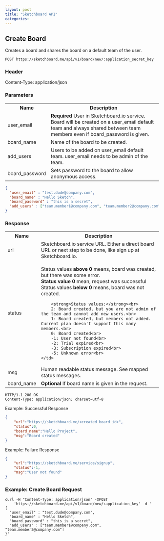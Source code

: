 ```yaml
---
layout: post
title: "Sketchboard API"
categories: 
---
```


Create Board
------------

Creates a board and shares the board on a default team of the user.

```
POST https://sketchboard.me/api/v1/board/new/:application_secret_key
```

### Header
Content-Type: application/json

### Parameters

<table>
<tr>
	<th>Name</th><th>Description</th>
</tr>
<tr>
	<td>user_email</td>
	<td><strong>Required</strong> User in Sketchboard.io service. Board will be created on a user_email default team and always shared between team members even if board_password is given.</td>
</tr>
<tr>
	<td>board_name</td>
	<td>Name of the board to be created.</td>
</tr>
<tr>
	<td>add_users</td>
	<td>Users to be added on user_email default team. user_email needs to be admin of the team.</td>
</tr>
<tr>
	<td>board_password</td>
	<td>Sets password to the board to allow anonymous access.</td>
</tr>
</table>

```json
{
  "user_email" : "test.dude@company.com",
  "board_name" : "Hello Sketch",
  "board_password" : "this is a secret",
  "add_users" : ["team.member1@company.com", "team.member2@company.com"]
}
```

### Response

<table>
<tr>
	<th>Name</th><th>Description</th>
</tr>
<tr>
	<td>url</td>
	<td>Sketchboard.io service URL. Either a direct board URL or next step to be done, like sign up at Sketchboard.io.</td>
</tr>
<tr>
	<td>status</td>
	<td>
		<p>
		Status values <strong>above 0</strong> means, board was created, but there was some error.<br>
		<strong>Status value 0</strong> mean, request was successful<br>
		Status values <strong>below 0</strong> means, board was not created.
		</p>

		<strong>Status values:</strong><br>
		2: Board created, but you are not admin of the team and cannot add new users.<br>
		1: Board created, but members not added. Current plan doesn't support this many members.<br>
		0: Board created<br>
		-1: User not found<br>
		-2: Trial expired<br>
		-3: Subscription expired<br>
		-5: Unknown error<br>
	</td>
</tr>
<tr>
	<td>msg</td>
	<td>Human readable status message. See mapped status messages.</td>
</tr>
<tr>
	<td>board_name</td>
	<td><strong>Optional</strong> If board name is given in the request.</td>
</tr>
</table>

```
HTTP/1.1 200 OK
Content-Type: application/json; charset=utf-8
```

Example: Successful Response

```json
{
	"url":"https://sketchboard.me/<created board id>",
	"status":0,
	"board_name":"Hello Project",
	"msg":"Board created"
}
```

Example: Failure Response

```json
{
	"url":"https://sketchboard.me/service/signup",
	"status":-1,
	"msg":"User not found"
}
```

### Example: Create Board Request
```
curl -H "Content-Type: application/json" -XPOST 
	'https://sketchboard.me/api/v1/board/new/:application_key' -d '
{
  "user_email" : "test.dude@company.com",
  "board_name" : "Hello Sketch",
  "board_password" : "this is a secret",
  "add_users" : ["team.member1@company.com", "team.member2@company.com"]
}'
```